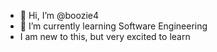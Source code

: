 - 👋 Hi, I’m @boozie4
- 🌱 I’m currently learning Software Engineering
- I am new to this, but very excited to learn

<!---
boozie4/boozie4 is a ✨ special ✨ repository because its `README.md` (this file) appears on your GitHub profile.
You can click the Preview link to take a look at your changes.
--->
